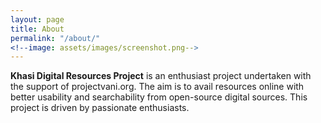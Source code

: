 ```yaml
---
layout: page
title: About
permalink: "/about/"
<!--image: assets/images/screenshot.png-->
---
```


**Khasi Digital Resources Project** is an enthusiast project undertaken with the support of projectvani.org. The aim is to avail resources online with better usability and searchability from open-source digital sources. This project is driven by passionate enthusiasts.

 
